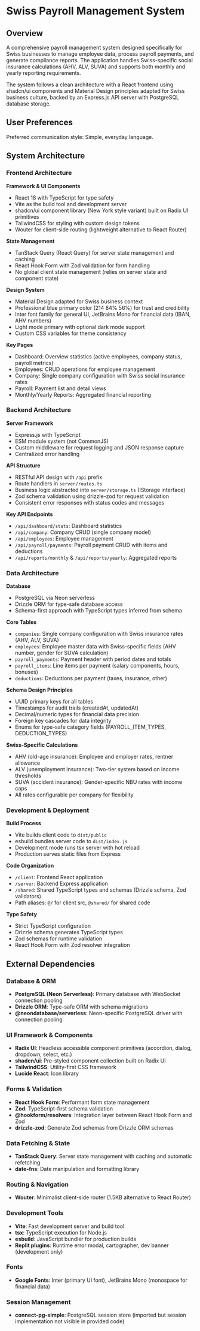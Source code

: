 # Swiss Payroll Management System

## Overview

A comprehensive payroll management system designed specifically for Swiss businesses to manage employee data, process payroll payments, and generate compliance reports. The application handles Swiss-specific social insurance calculations (AHV, ALV, SUVA) and supports both monthly and yearly reporting requirements.

The system follows a clean architecture with a React frontend using shadcn/ui components and Material Design principles adapted for Swiss business culture, backed by an Express.js API server with PostgreSQL database storage.

## User Preferences

Preferred communication style: Simple, everyday language.

## System Architecture

### Frontend Architecture

**Framework & UI Components**
- React 18 with TypeScript for type safety
- Vite as the build tool and development server
- shadcn/ui component library (New York style variant) built on Radix UI primitives
- TailwindCSS for styling with custom design tokens
- Wouter for client-side routing (lightweight alternative to React Router)

**State Management**
- TanStack Query (React Query) for server state management and caching
- React Hook Form with Zod validation for form handling
- No global client state management (relies on server state and component state)

**Design System**
- Material Design adapted for Swiss business context
- Professional blue primary color (214 84% 56%) for trust and credibility
- Inter font family for general UI, JetBrains Mono for financial data (IBAN, AHV numbers)
- Light mode primary with optional dark mode support
- Custom CSS variables for theme consistency

**Key Pages**
- Dashboard: Overview statistics (active employees, company status, payroll metrics)
- Employees: CRUD operations for employee management
- Company: Single company configuration with Swiss social insurance rates
- Payroll: Payment list and detail views
- Monthly/Yearly Reports: Aggregated financial reporting

### Backend Architecture

**Server Framework**
- Express.js with TypeScript
- ESM module system (not CommonJS)
- Custom middleware for request logging and JSON response capture
- Centralized error handling

**API Structure**
- RESTful API design with `/api` prefix
- Route handlers in `server/routes.ts`
- Business logic abstracted into `server/storage.ts` (IStorage interface)
- Zod schema validation using drizzle-zod for request validation
- Consistent error responses with status codes and messages

**Key API Endpoints**
- `/api/dashboard/stats`: Dashboard statistics
- `/api/company`: Company CRUD (single company model)
- `/api/employees`: Employee management
- `/api/payroll/payments`: Payroll payment CRUD with items and deductions
- `/api/reports/monthly` & `/api/reports/yearly`: Aggregated reports

### Data Architecture

**Database**
- PostgreSQL via Neon serverless
- Drizzle ORM for type-safe database access
- Schema-first approach with TypeScript types inferred from schema

**Core Tables**
- `companies`: Single company configuration with Swiss insurance rates (AHV, ALV, SUVA)
- `employees`: Employee master data with Swiss-specific fields (AHV number, gender for SUVA calculation)
- `payroll_payments`: Payment header with period dates and totals
- `payroll_items`: Line items per payment (salary components, hours, bonuses)
- `deductions`: Deductions per payment (taxes, insurance, other)

**Schema Design Principles**
- UUID primary keys for all tables
- Timestamps for audit trails (createdAt, updatedAt)
- Decimal/numeric types for financial data precision
- Foreign key cascades for data integrity
- Enums for type-safe category fields (PAYROLL_ITEM_TYPES, DEDUCTION_TYPES)

**Swiss-Specific Calculations**
- AHV (old-age insurance): Employee and employer rates, rentner allowance
- ALV (unemployment insurance): Two-tier system based on income thresholds
- SUVA (accident insurance): Gender-specific NBU rates with income caps
- All rates configurable per company for flexibility

### Development & Deployment

**Build Process**
- Vite builds client code to `dist/public`
- esbuild bundles server code to `dist/index.js`
- Development mode runs tsx server with hot reload
- Production serves static files from Express

**Code Organization**
- `/client`: Frontend React application
- `/server`: Backend Express application
- `/shared`: Shared TypeScript types and schemas (Drizzle schema, Zod validators)
- Path aliases: `@/` for client src, `@shared/` for shared code

**Type Safety**
- Strict TypeScript configuration
- Drizzle schema generates TypeScript types
- Zod schemas for runtime validation
- React Hook Form with Zod resolver integration

## External Dependencies

### Database & ORM
- **PostgreSQL (Neon Serverless)**: Primary database with WebSocket connection pooling
- **Drizzle ORM**: Type-safe ORM with schema migrations
- **@neondatabase/serverless**: Neon-specific PostgreSQL driver with connection pooling

### UI Framework & Components
- **Radix UI**: Headless accessible component primitives (accordion, dialog, dropdown, select, etc.)
- **shadcn/ui**: Pre-styled component collection built on Radix UI
- **TailwindCSS**: Utility-first CSS framework
- **Lucide React**: Icon library

### Forms & Validation
- **React Hook Form**: Performant form state management
- **Zod**: TypeScript-first schema validation
- **@hookform/resolvers**: Integration layer between React Hook Form and Zod
- **drizzle-zod**: Generate Zod schemas from Drizzle ORM schemas

### Data Fetching & State
- **TanStack Query**: Server state management with caching and automatic refetching
- **date-fns**: Date manipulation and formatting library

### Routing & Navigation
- **Wouter**: Minimalist client-side router (1.5KB alternative to React Router)

### Development Tools
- **Vite**: Fast development server and build tool
- **tsx**: TypeScript execution for Node.js
- **esbuild**: JavaScript bundler for production builds
- **Replit plugins**: Runtime error modal, cartographer, dev banner (development only)

### Fonts
- **Google Fonts**: Inter (primary UI font), JetBrains Mono (monospace for financial data)

### Session Management
- **connect-pg-simple**: PostgreSQL session store (imported but session implementation not visible in provided code)